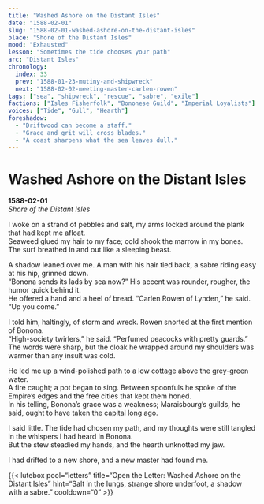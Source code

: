 ```yaml
---
title: "Washed Ashore on the Distant Isles"
date: "1588-02-01"
slug: "1588-02-01-washed-ashore-on-the-distant-isles"
place: "Shore of the Distant Isles"
mood: "Exhausted"
lesson: "Sometimes the tide chooses your path"
arc: "Distant Isles"
chronology:
  index: 33
  prev: "1588-01-23-mutiny-and-shipwreck"
  next: "1588-02-02-meeting-master-carlen-rowen"
tags: ["sea", "shipwreck", "rescue", "sabre", "exile"]
factions: ["Isles Fisherfolk", "Bononese Guild", "Imperial Loyalists"]
voices: ["Tide", "Gull", "Hearth"]
foreshadow:
  - "Driftwood can become a staff."
  - "Grace and grit will cross blades."
  - "A coast sharpens what the sea leaves dull."
---
```


# Washed Ashore on the Distant Isles  
**1588-02-01**  
*Shore of the Distant Isles*

I woke on a strand of pebbles and salt, my arms locked around the plank that had kept me afloat.  
Seaweed glued my hair to my face; cold shook the marrow in my bones. The surf breathed in and out like a sleeping beast.

A shadow leaned over me. A man with his hair tied back, a sabre riding easy at his hip, grinned down.  
“Bonona sends its lads by sea now?” His accent was rounder, rougher, the humor quick behind it.  
He offered a hand and a heel of bread. “Carlen Rowen of Lynden,” he said. “Up you come.”

I told him, haltingly, of storm and wreck. Rowen snorted at the first mention of Bonona.  
“High-society twirlers,” he said. “Perfumed peacocks with pretty guards.”  
The words were sharp, but the cloak he wrapped around my shoulders was warmer than any insult was cold.

He led me up a wind-polished path to a low cottage above the grey-green water.  
A fire caught; a pot began to sing. Between spoonfuls he spoke of the Empire’s edges and the free cities that kept them honed.  
In his telling, Bonona’s grace was a weakness; Maraisbourg’s guilds, he said, ought to have taken the capital long ago.

I said little. The tide had chosen my path, and my thoughts were still tangled in the whispers I had heard in Bonona.  
But the stew steadied my hands, and the hearth unknotted my jaw.

I had drifted to a new shore, and a new master had found me.

{{< lutebox pool=“letters” title=“Open the Letter: Washed Ashore on the Distant Isles” hint=“Salt in the lungs, strange shore underfoot, a shadow with a sabre.” cooldown=“0” >}}
